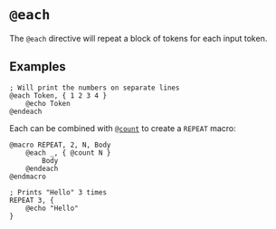 # `@each`

The `@each` directive will repeat a block of tokens
for each input token.

## Examples

```
; Will print the numbers on separate lines
@each Token, { 1 2 3 4 }
    @echo Token
@endeach
```

Each can be combined with [`@count`](./count.md) to create
a `REPEAT` macro:

```
@macro REPEAT, 2, N, Body
    @each _, { @count N }
        Body
    @endeach
@endmacro

; Prints "Hello" 3 times
REPEAT 3, {
    @echo "Hello"
}
```
